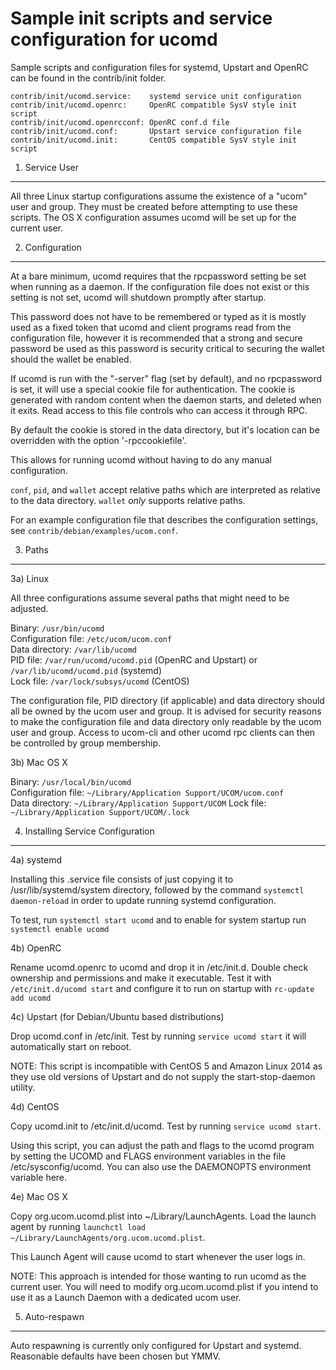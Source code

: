 Sample init scripts and service configuration for ucomd
==========================================================

Sample scripts and configuration files for systemd, Upstart and OpenRC
can be found in the contrib/init folder.

    contrib/init/ucomd.service:    systemd service unit configuration
    contrib/init/ucomd.openrc:     OpenRC compatible SysV style init script
    contrib/init/ucomd.openrcconf: OpenRC conf.d file
    contrib/init/ucomd.conf:       Upstart service configuration file
    contrib/init/ucomd.init:       CentOS compatible SysV style init script

1. Service User
---------------------------------

All three Linux startup configurations assume the existence of a "ucom" user
and group.  They must be created before attempting to use these scripts.
The OS X configuration assumes ucomd will be set up for the current user.

2. Configuration
---------------------------------

At a bare minimum, ucomd requires that the rpcpassword setting be set
when running as a daemon.  If the configuration file does not exist or this
setting is not set, ucomd will shutdown promptly after startup.

This password does not have to be remembered or typed as it is mostly used
as a fixed token that ucomd and client programs read from the configuration
file, however it is recommended that a strong and secure password be used
as this password is security critical to securing the wallet should the
wallet be enabled.

If ucomd is run with the "-server" flag (set by default), and no rpcpassword is set,
it will use a special cookie file for authentication. The cookie is generated with random
content when the daemon starts, and deleted when it exits. Read access to this file
controls who can access it through RPC.

By default the cookie is stored in the data directory, but it's location can be overridden
with the option '-rpccookiefile'.

This allows for running ucomd without having to do any manual configuration.

`conf`, `pid`, and `wallet` accept relative paths which are interpreted as
relative to the data directory. `wallet` *only* supports relative paths.

For an example configuration file that describes the configuration settings,
see `contrib/debian/examples/ucom.conf`.

3. Paths
---------------------------------

3a) Linux

All three configurations assume several paths that might need to be adjusted.

Binary:              `/usr/bin/ucomd`  
Configuration file:  `/etc/ucom/ucom.conf`  
Data directory:      `/var/lib/ucomd`  
PID file:            `/var/run/ucomd/ucomd.pid` (OpenRC and Upstart) or `/var/lib/ucomd/ucomd.pid` (systemd)  
Lock file:           `/var/lock/subsys/ucomd` (CentOS)  

The configuration file, PID directory (if applicable) and data directory
should all be owned by the ucom user and group.  It is advised for security
reasons to make the configuration file and data directory only readable by the
ucom user and group.  Access to ucom-cli and other ucomd rpc clients
can then be controlled by group membership.

3b) Mac OS X

Binary:              `/usr/local/bin/ucomd`  
Configuration file:  `~/Library/Application Support/UCOM/ucom.conf`  
Data directory:      `~/Library/Application Support/UCOM`
Lock file:           `~/Library/Application Support/UCOM/.lock`

4. Installing Service Configuration
-----------------------------------

4a) systemd

Installing this .service file consists of just copying it to
/usr/lib/systemd/system directory, followed by the command
`systemctl daemon-reload` in order to update running systemd configuration.

To test, run `systemctl start ucomd` and to enable for system startup run
`systemctl enable ucomd`

4b) OpenRC

Rename ucomd.openrc to ucomd and drop it in /etc/init.d.  Double
check ownership and permissions and make it executable.  Test it with
`/etc/init.d/ucomd start` and configure it to run on startup with
`rc-update add ucomd`

4c) Upstart (for Debian/Ubuntu based distributions)

Drop ucomd.conf in /etc/init.  Test by running `service ucomd start`
it will automatically start on reboot.

NOTE: This script is incompatible with CentOS 5 and Amazon Linux 2014 as they
use old versions of Upstart and do not supply the start-stop-daemon utility.

4d) CentOS

Copy ucomd.init to /etc/init.d/ucomd. Test by running `service ucomd start`.

Using this script, you can adjust the path and flags to the ucomd program by
setting the UCOMD and FLAGS environment variables in the file
/etc/sysconfig/ucomd. You can also use the DAEMONOPTS environment variable here.

4e) Mac OS X

Copy org.ucom.ucomd.plist into ~/Library/LaunchAgents. Load the launch agent by
running `launchctl load ~/Library/LaunchAgents/org.ucom.ucomd.plist`.

This Launch Agent will cause ucomd to start whenever the user logs in.

NOTE: This approach is intended for those wanting to run ucomd as the current user.
You will need to modify org.ucom.ucomd.plist if you intend to use it as a
Launch Daemon with a dedicated ucom user.

5. Auto-respawn
-----------------------------------

Auto respawning is currently only configured for Upstart and systemd.
Reasonable defaults have been chosen but YMMV.
